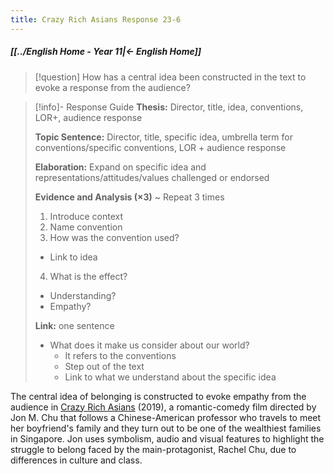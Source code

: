 ```yaml
---
title: Crazy Rich Asians Response 23-6
---
```


##### [[../English Home - Year 11|← English Home]]

> [!question] How has a central idea been constructed in the text to evoke a response from the audience?

> [!info]- Response Guide
>**Thesis:** Director, title, idea, conventions, LOR+, audience response
>
>**Topic Sentence:** Director, title, specific idea, umbrella term for conventions/specific conventions, LOR + audience response
>
>**Elaboration:** Expand on specific idea and representations/attitudes/values challenged or endorsed
>
>**Evidence and Analysis (×3)** ~ Repeat 3 times
>1. Introduce context
>2. Name convention
>3. How was the convention used?
>	- Link to idea
>4. What is the effect?
>	- Understanding?
>	- Empathy?
>
>**Link:** one sentence
>- What does it make us consider about our world?
>	- It refers to the conventions
>	- Step out of the text
>	- Link to what we understand about the specific idea

The central idea of belonging is constructed to evoke empathy from the audience in <u>Crazy Rich Asians</u> (2019), a romantic-comedy film directed by Jon M. Chu that follows a Chinese-American professor who travels to meet her boyfriend's family and they turn out to be one of the wealthiest families in Singapore. Jon uses symbolism, audio and visual features to highlight the struggle to belong faced by the main-protagonist, Rachel Chu, due to differences in culture and class. 
